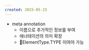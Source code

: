 ```yaml
---
created: 2025-05-25
---
```

- meta annotation
	- 이름으로 추가적인 정보를 부여
	- 애너테이션의 의미 확장
	- ElementType.TYPE 이여야 가능